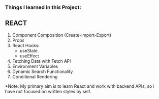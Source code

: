 ### Things I learned in this Project:

## REACT
  1. Component Composition (Create-import-Export)
  2. Props
  3. React Hooks:
        - useState
        - useEffect
  4. Fetching Data with Fetch API
  5. Environment Variables
  6. Dynamic Search Functionality
  7. Conditional Rendering

*Note: My primary aim is to learn React and work with backend APIs, so i have not focused on written styles by self.
